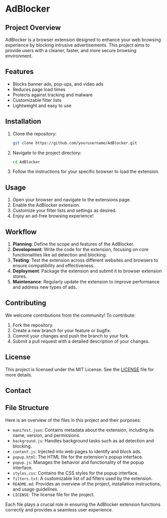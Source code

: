 # AdBlocker

## Project Overview

AdBlocker is a browser extension designed to enhance your web browsing experience by blocking intrusive advertisements. This project aims to provide users with a cleaner, faster, and more secure browsing environment.

## Features

- Blocks banner ads, pop-ups, and video ads
- Reduces page load times
- Protects against tracking and malware
- Customizable filter lists
- Lightweight and easy to use

## Installation

1. Clone the repository:
    ```sh
    git clone https://github.com/yourusername/AdBlocker.git
    ```
2. Navigate to the project directory:
    ```sh
    cd AdBlocker
    ```
3. Follow the instructions for your specific browser to load the extension.

## Usage

1. Open your browser and navigate to the extensions page.
2. Enable the AdBlocker extension.
3. Customize your filter lists and settings as desired.
4. Enjoy an ad-free browsing experience!

## Workflow

1. **Planning**: Define the scope and features of the AdBlocker.
2. **Development**: Write the code for the extension, focusing on core functionalities like ad detection and blocking.
3. **Testing**: Test the extension across different websites and browsers to ensure compatibility and effectiveness.
4. **Deployment**: Package the extension and submit it to browser extension stores.
5. **Maintenance**: Regularly update the extension to improve performance and address new types of ads.

## Contributing

We welcome contributions from the community! To contribute:

1. Fork the repository.
2. Create a new branch for your feature or bugfix.
3. Commit your changes and push the branch to your fork.
4. Submit a pull request with a detailed description of your changes.

## License

This project is licensed under the MIT License. See the [LICENSE](LICENSE) file for more details.

## Contact

## File Structure

Here is an overview of the files in this project and their purposes:

- `manifest.json`: Contains metadata about the extension, including its name, version, and permissions.
- `background.js`: Handles background tasks such as ad detection and blocking.
- `content.js`: Injected into web pages to identify and block ads.
- `popup.html`: The HTML file for the extension's popup interface.
- `popup.js`: Manages the behavior and functionality of the popup interface.
- `styles.css`: Contains the CSS styles for the popup interface.
- `filters.txt`: A customizable list of ad filters used by the extension.
- `README.md`: Provides an overview of the project, installation instructions, and usage guidelines.
- `LICENSE`: The license file for the project.

Each file plays a crucial role in ensuring the AdBlocker extension functions correctly and provides a seamless user experience.
